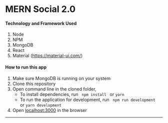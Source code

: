 # MERN Social 2.0


#### Technology and Framework Used
1. Node
2. NPM 
3. MongoDB
4. React 
5. Material (https://material-ui.com/)

####  How to run this app
1. Make sure MongoDB is running on your system 
2. Clone this repository
3. Open command line in the cloned folder,
   - To install dependencies, run ```  npm install  ``` or ``` yarn ```
   - To run the application for development, run ```  npm run development  ``` or ``` yarn development ```
4. Open [localhost:3000](http://localhost:3000/) in the browser
---- 


